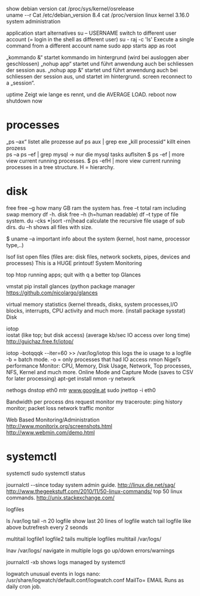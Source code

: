 
show debian version
cat /proc/sys/kernel/osrelease      
uname --r
Cat /etc/debian_version			8.4
cat /proc/version 		linux kernel 3.16.0
system administration


application start alternatives
su – USERNAME switch to different user account (= login in the shell as different user)
su - raj -c 'ls' Execute a single command from a different account name
sudo app    starts app as root

„kommando &“ startet kommando im hintergrund (wird bei ausloggen aber geschlossen)
„nohup app“   	startet und führt anwendung auch bei schliessen der session aus.
„nohup app &“    startet und führt anwendung auch bei schliessen der session aus, und startet im hintergrund.
screen 	reconnect to a „session“.

uptime   Zeigt wie lange es rennt, und die AVERAGE LOAD.
reboot now
shutdown now

# processes
„ps –ax“ listet alle prozesse auf
ps aux | grep exe
„kill processid“ killt einen prozess 	
ps –a
ps –ef | grep mysql         	-> nur die mysql tasks auflsiten
$ ps -ef | more view current running processes.
$ ps -efH | more  view current running processes in a tree structure. H = hierarchy.

# disk
free
free –g   how many GB ram the system has.
free –t total ram including swap memory
df -h.  	disk free –h  (h=human readable)
df –t   	type of file system.
du -cks *|sort -rn|head 	calculate the recursive file usage of sub dirs.
du –h shows all files with size.


$ uname –a   important info about the system (kernel, host name, processor type,..)

lsof
list open files  (files are: disk files, network sockets, pipes, devices and processes) This is a HUGE printout!
System Monitoring

top
htop
running apps; quit with q
a better top
Glances


vmstat
pip install glances  (python package manager
https://github.com/nicolargo/glances

virtual memory statistics (kernel threads, disks, system processes,I/O blocks, interrupts, CPU activity and much more. (install package sysstat) 
Disk

iotop  
iostat 
(like top; but disk access)
(average kb/sec IO access over long time)
http://guichaz.free.fr/iotop/

iotop -botqqqk --iter=60 >> /var/log/iotop
this logs the io usage to a logfile 
-b = batch mode.
-o = only processes that had IO access
nmon
Nigel’s performance Monitor: CPU, Memory, Disk Usage, Network, Top processes, NFS, Kernel and much more. Online Mode and Capture Mode (saves to CSV for later processing)
apt-get install nmon -y
network

nethogs
dnstop eth0
mtr www.google.at
sudo jnettop -i eth0


Bandwidth per process
dns request monitor
my traceroute: ping history monitor; packet loss
network traffic monitor



Web Based Monitoring/Administration
http://www.monitorix.org/screenshots.html
http://www.webmin.com/demo.html



# systemctl


systemctl
sudo systemctl status

journalctl --since today 
system admin guide.
http://linux.die.net/sag/
http://www.thegeekstuff.com/2010/11/50-linux-commands/ top 50 linux commands.
http://unix.stackexchange.com/

logfiles

ls /var/log
tail -n 20 logfile 		show last 20 lines of logfile
watch tail logfile 		like above butrefresh every 2 seonds

multitail logfile1 logfile2 	tails multiple logfiles 
multitail /var/logs/

lnav /var/logs/ 		navigate in multiple logs go up/down errors/warnings

journalctl -xb		shows logs managed by systemctl

logwatch 		unusual events in logs
 			nano: /usr/share/logwatch/default.conf/logwatch.conf
 			MailTo= EMAIL
 			Runs as daily cron job.